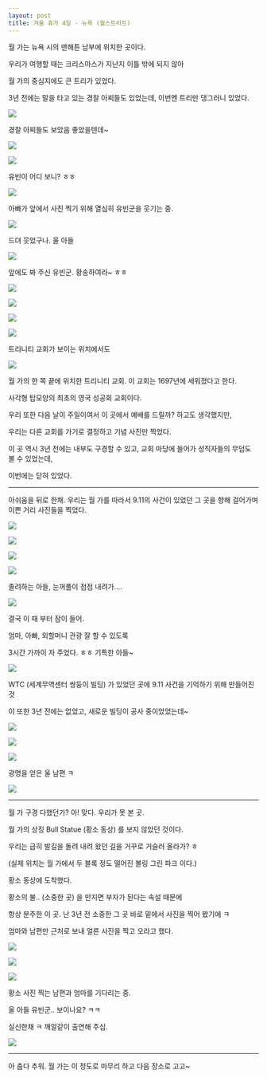 ```yaml
---
layout: post
title: 겨울 휴가 4일 - 뉴욕 (월스트리트)
---
```


월 가는 뉴욕 시의 맨해튼 남부에 위치한 곳이다.

우리가 여행할 때는 크리스마스가 지난지 이틀 밖에 되지 않아

월 가의 중심지에도 큰 트리가 있었다.

3년 전에는 말을 타고 있는 경찰 아찌들도 있었는데, 이번엔 트리만 댕그러니 있었다.




![](http://3.bp.blogspot.com/-8Tu_WPOoLkI/VK9SidlCZuI/AAAAAAAAGHg/OsNVdtoTxI8/s1600/DSC02109.JPG)

경찰 아찌들도 보았음 좋았을텐데~

![](http://3.bp.blogspot.com/-2-5Nqn8mhDo/VK9Sis1wpSI/AAAAAAAAGHk/YfiwXz2WXVg/s1600/DSC02110.JPG)


![](http://1.bp.blogspot.com/-k_iewIOK40E/VK9SpYE7BmI/AAAAAAAAGH4/5in2xPwQ9_M/s1600/DSC02112.JPG)

유빈이 어디 보니? ㅎㅎ

![](http://2.bp.blogspot.com/-1ZVQhkeeHJw/VK9XNByr7OI/AAAAAAAAGVY/mY_gGq0Xn98/s1600/DSC02111-SMILE.jpg)

아빠가 앞에서 사진 찍기 위해 열심히 유빈군을 웃기는 중.

![](http://3.bp.blogspot.com/-1sKQPyIUpUs/VK9Sr-EVE0I/AAAAAAAAGII/lpUCXDGNdHU/s1600/DSC02114.JPG)

드뎌 웃었구나. 울 아들

![](http://4.bp.blogspot.com/-2IrZCZohvGg/VK9Sv-Z9SJI/AAAAAAAAGIU/0zZWzdQgp6A/s1600/DSC02115.JPG)

앞에도 봐 주신 유빈군. 황송하여라~ ㅎㅎ

![](http://4.bp.blogspot.com/-UATNvSj6Dvw/VK9SwkBE13I/AAAAAAAAGIg/JWjJz30-UYM/s1600/DSC02116.JPG)


![](http://4.bp.blogspot.com/-pGp0WmkEdSQ/VK9SxNqhTzI/AAAAAAAAGIk/n3TlLfVfi8Y/s1600/DSC02117.JPG)


![](http://2.bp.blogspot.com/-8bqiL6z4sJs/VK9S0t5bw6I/AAAAAAAAGIs/Fo03I7LsNe8/s1600/DSC02118.JPG)


![](http://1.bp.blogspot.com/-3gw3VDVvr64/VK9S3V1YGuI/AAAAAAAAGI8/ePfDfkh3EAI/s1600/DSC02120.JPG)

트리니티 교회가 보이는 위치에서도

![](http://2.bp.blogspot.com/-8rLRRF0h4rQ/VK9S_GU8KKI/AAAAAAAAGJk/edeHyrhzdu0/s1600/DSC02125.JPG)



월 가의 한 쪽 끝에 위치한 트리니티 교회. 이 교회는 1697년에 세워졌다고 한다.

사각형 탑모양의 최초의 영국 성공회 교회이다.

우리 또한 다음 날이 주일이여서 이 곳에서 예배를 드릴까? 하고도 생각했지만, 

우리는 다른 교회를 가기로 결정하고 기념 사진만 찍었다. 

이 곳 역시 3년 전에는 내부도 구경할 수 있고, 교회 마당에 들어가 성직자들의 무덤도 볼 수 있었는데,

이번에는 닫혀 있었다.

---

아쉬움을 뒤로 한채. 우리는 월 가를 따라서 9.11의 사건이 있었던 그 곳을 향해 걸어가며 이쁜 거리 사진들을 찍었다.

![](http://1.bp.blogspot.com/-kCDzH5UaWAQ/VK9S4mQs1jI/AAAAAAAAGJE/32ffovNPLJY/s1600/DSC02121.JPG)


![](http://1.bp.blogspot.com/-ic1sfj_mXWk/VK9S-v_WIsI/AAAAAAAAGJg/7WCvDSnVpgw/s1600/DSC02123.JPG)


![](http://3.bp.blogspot.com/-r36kK045HJs/VK9S-Mu48xI/AAAAAAAAGJY/5AWMzl0VI70/s1600/DSC02124.JPG)


![](http://2.bp.blogspot.com/-H4XHxW1tZmg/VK9XRn5hNQI/AAAAAAAAGVg/A5HzV2lLkjg/s1600/DSC02126-SMILE.jpg)

졸려하는 아들, 눈꺼풀이 점점 내려가....

![](http://4.bp.blogspot.com/-H6KzvBGoB1E/VK9TGMqq3gI/AAAAAAAAGKA/ENYHwDf8RcI/s1600/DSC02127.JPG)

결국 이 때 부터 잠이 들어. 

엄마, 아빠, 외할머니 관광 잘 할 수 있도록

3시간 가까이 자 주었다. ㅎㅎ 기특한 아들~

![](http://1.bp.blogspot.com/-Ev1WwEGZXO0/VK9TF2t3cHI/AAAAAAAAGJ8/apQjhRae4xM/s1600/DSC02128.JPG)

WTC (세계무역센터 쌍둥이 빌딩) 가 있었던 곳에 9.11 사건을 기억하기 위해 만들어진 것

이 또한 3년 전에는 없었고, 새로운 빌딩이 공사 중이었었는데~

![](http://1.bp.blogspot.com/-AdcD9KgrFPs/VK9TIz7Lw9I/AAAAAAAAGKI/4ozN96lXwkQ/s1600/DSC02129.JPG)


![](http://4.bp.blogspot.com/-8gEJmN7Cd78/VK9TLb63LzI/AAAAAAAAGKY/4pac5cImdnE/s1600/DSC02130.JPG)


![](http://2.bp.blogspot.com/-i5l4Lmwkl94/VK9TLNw_XCI/AAAAAAAAGKU/DK-pjpyT5g8/s1600/DSC02131.JPG)

광명을 얻은 울 남편 ㅋ

![](http://1.bp.blogspot.com/-68S55tRuMao/VK9TPkv9zaI/AAAAAAAAGKg/AKdnibjB8O8/s1600/DSC02132.JPG)


---

월 가 구경 다했던가? 아! 맞다. 우리가 못 본 곳. 

월 가의 상징 Bull Statue (황소 동상) 를 보지 않았던 것이다. 

우리는 급히 발길을 돌려 내려 왔던 길을 거꾸로 거슬러 올라가? ㅎ

(실제 위치는 월 가에서 두 블록 정도 떨어진 볼링 그린 파크 이다.)

황소 동상에 도착했다. 

황소의 불.. (소중한 곳) 을 만지면 부자가 된다는 속설 때문에

항상 분주한 이 곳. 난 3년 전 소중한 그 곳 바로 밑에서 사진을 찍어 봤기에 ㅋ

엄마와 남편만 근처로 보내 얼른 사진을 찍고 오라고 했다. 

![](http://1.bp.blogspot.com/-QoewGbBvMP4/VK9TRW0YDNI/AAAAAAAAGKo/-72spLXIXsY/s1600/DSC02134.JPG)


![](http://1.bp.blogspot.com/-IU7VlREexrI/VK9TUIQ6YII/AAAAAAAAGK8/AouChWsUc7Y/s1600/DSC02135.JPG)


![](http://3.bp.blogspot.com/-Tf52bLaTz5s/VK9TZp3CGxI/AAAAAAAAGLI/R4_lnuKAWmo/s1600/DSC02136.JPG)

황소 사진 찍는 남편과 엄마를 기다리는 중.

울 아들 유빈군.. 보이나요? ㅋㅋ 

실신한채 ㅋ 깨알같이 출연해 주심.

![](http://1.bp.blogspot.com/-i9ByQ9QZ5kQ/VK9Tf2C_83I/AAAAAAAAGLs/ljOd7C_1rcE/s1600/DSC02139.JPG)


---

아 춥다 추워.
월 가는 이 정도로 마무리 하고 다음 장소로 고고~

